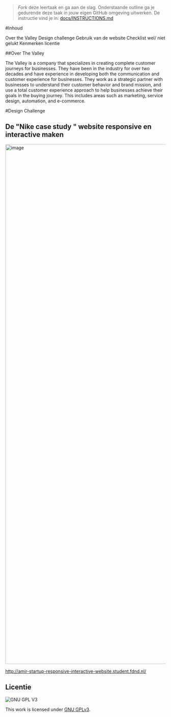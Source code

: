 > _Fork_ deze leertaak en ga aan de slag. Onderstaande outline ga je gedurende deze taak in jouw eigen GitHub omgeving uitwerken. De instructie vind je in: [docs/INSTRUCTIONS.md](docs/INSTRUCTIONS.md)

#Inhoud

Over the Valley
Design challenge
Gebruik van de website
Checklist wel/ niet gelukt
Kenmerken
licentie

##Over The Valley

The Valley is a company that specializes in creating complete customer journeys for businesses. They have been in the industry for over two decades and have experience in developing both the communication and customer experience for businesses. They work as a strategic partner with businesses to understand their customer behavior and brand mission, and use a total customer experience approach to help businesses achieve their goals in the buying journey. This includes areas such as marketing, service design, automation, and e-commerce.


<!-- Geef je project een titel en schrijf in één zin wat het is -->
 #Design Challenge
 


## De "Nike case study " website responsive en interactive maken
<!-- In de Beschrijving staat hoe je project er uit ziet, hoe het werkt en wat je er mee kan. -->
<!-- Voeg een mooie poster visual toe 📸 -->
<img width="1633" alt="image" src="https://user-images.githubusercontent.com/81859699/216283003-00bdc0d7-180b-43d7-b2fa-bccec15a7834.png">

<!-- Voeg een link toe naar Github Pages 🌐-->
http://amir-startup-responsive-interactive-website.student.fdnd.nl/

## 
<!-- Bij Kenmerken staat welke technieken zijn gebruikt en hoe. Wat is de HTML structuur? Wat zijn de belangrijkste dingen in CSS? Wat is er met JS gedaan en hoe? -->


## Licentie

![GNU GPL V3](https://www.gnu.org/graphics/gplv3-127x51.png)

This work is licensed under [GNU GPLv3](./LICENSE).
